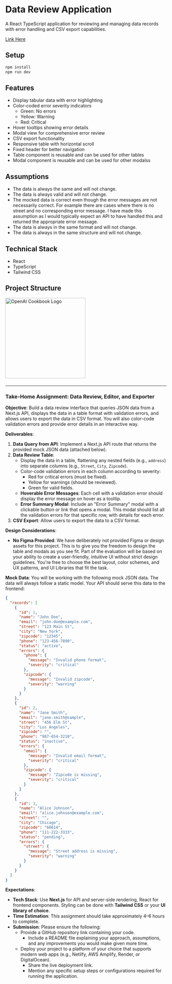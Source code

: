 # Data Review Application

A React TypeScript application for reviewing and managing data records with error handling and CSV export capabilities.

[Link Here](https://67c52d3bbdee20f708834ffa--lumedatatable.netlify.app/)

## Setup

```bash
npm install
npm run dev
```

## Features

- Display tabular data with error highlighting
- Color-coded error severity indicators
  - Green: No errors
  - Yellow: Warning
  - Red: Critical
- Hover tooltips showing error details
- Modal view for comprehensive error review
- CSV export functionality
- Responsive table with horizontal scroll
- Fixed header for better navigation
- Table component is reusable and can be used for other tables
- Modal component is reusable and can be used for other modalss

## Assumptions

- The data is always the same and will not change.
- The data is always valid and will not change.
- The mocked data is correct even though the error messages are not necessarily correct. For example there are cases where there is no street and no corresponding error message. I have made this assumption as I would typically expect an API to have handled this and returned the appropriate error message.
- The data is always in the same format and will not change.
- The data is always in the same structure and will not change.

## Technical Stack

- React
- TypeScript
- Tailwind CSS

## Project Structure

<a href="https://www.lume.ai" target="_blank">
  <picture>
    <source media="(prefers-color-scheme: dark)" srcset="/data-review-assignment/public/logo_title.png" style="max-width: 100%; width: 250px; margin-bottom: 20px">
    <img alt="OpenAI Cookbook Logo" src="/data-review-assignment/public/logo_title.png" width="250px">
  </picture>
</a>

<h3></h3>
 
---

### **Take-Home Assignment: Data Review, Editor, and Exporter**

**Objective**: Build a data review interface that queries JSON data from a Next.js API, displays the data in a table format with validation errors, and allows users to export the data in CSV format. You will also color-code validation errors and provide error details in an interactive way.

**Deliverables**:

1. **Data Query from API**: Implement a Next.js API route that returns the provided mock JSON data (attached below).
2. **Data Review Table**:
    - Display the data in a table, flattening any nested fields (e.g., `address`) into separate columns (e.g., `Street`, `City`, `Zipcode`).
    - Color-code validation errors in each column according to severity:
        - Red for critical errors (must be fixed).
        - Yellow for warnings (should be reviewed).
        - Green for valid fields.
    - **Hoverable Error Messages**: Each cell with a validation error should display the error message on hover as a tooltip.
    - **Error Summary Modal**: Include an "Error Summary" modal with a clickable button or link that opens a modal. This modal should list all the validation errors for that specific row, with details for each error.
3. **CSV Export**: Allow users to export the data to a CSV format.


**Design Considerations**:

- **No Figma Provided**: We have deliberately not provided Figma or design assets for this project. This is to give you the freedom to design the table and modals as you see fit. Part of the evaluation will be based on your ability to create a user-friendly, intuitive UI without strict design guidelines. You're free to choose the best layout, color schemes, and UX patterns, and UI Libraries that fit the task.


**Mock Data**: You will be working with the following mock JSON data. The data will always follow a static model. Your API should serve this data to the frontend:

```json
{
  "records": [
    {
      "id": 1,
      "name": "John Doe",
      "email": "john.doe@example.com",
      "street": "123 Main St",
      "city": "New York",
      "zipcode": "12345",
      "phone": "123-456-7890",
      "status": "active",
      "errors": {
        "phone": {
          "message": "Invalid phone format",
          "severity": "critical"
        },
        "zipcode": {
          "message": "Invalid zipcode",
          "severity": "warning"
        }
      }
    },
    {
      "id": 2,
      "name": "Jane Smith",
      "email": "jane.smith@sample",
      "street": "456 Elm St",
      "city": "Los Angeles",
      "zipcode": "",
      "phone": "987-654-3210",
      "status": "inactive",
      "errors": {
        "email": {
          "message": "Invalid email format",
          "severity": "critical"
        },
        "zipcode": {
          "message": "Zipcode is missing",
          "severity": "critical"
        }
      }
    },
    {
      "id": 3,
      "name": "Alice Johnson",
      "email": "alice.johnson@example.com",
      "street": "",
      "city": "Chicago",
      "zipcode": "60614",
      "phone": "111-222-3333",
      "status": "pending",
      "errors": {
        "street": {
          "message": "Street address is missing",
          "severity": "warning"
        }
      }
    }
  ]
}

```

**Expectations**:

- **Tech Stack**: Use **Next.js** for API and server-side rendering, React for frontend components. Styling can be done with **Tailwind CSS** or your **UI library of choice**.
- **Time Estimation**: This assignment should take approximately 4–6 hours to complete.
- **Submission**: Please ensure the following:
  - Provide a GitHub repository link containing your code.
    - Include a README file explaining your approach, assumptions, and any improvements you would make given more time.
  - Deploy your project to a platform of your choice that supports modern web apps (e.g., Netlify, AWS Amplify, Render, or DigitalOcean).
    - Share the live deployment link.
    - Mention any specific setup steps or configurations required for running the application.


